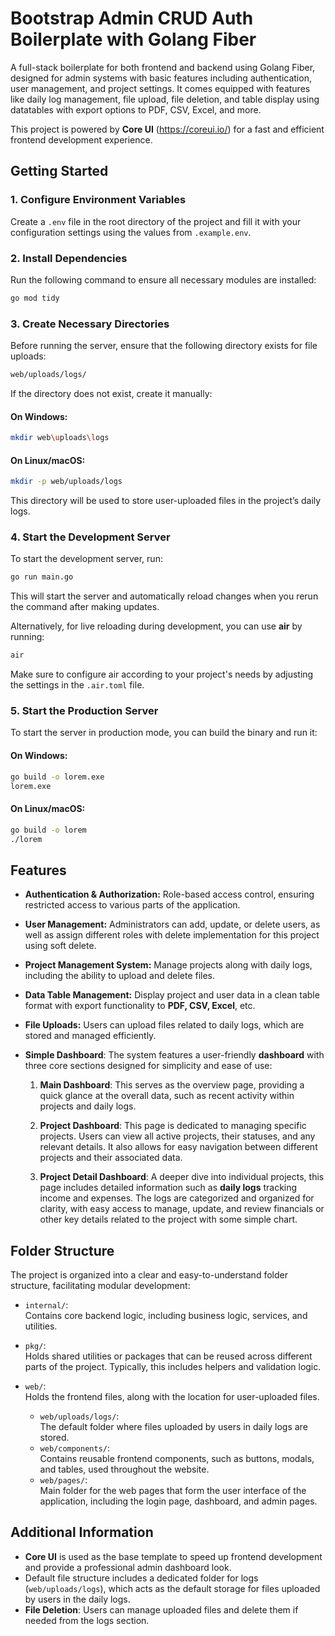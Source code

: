 # Bootstrap Admin CRUD Auth Boilerplate with Golang Fiber

A full-stack boilerplate for both frontend and backend using Golang Fiber, designed for admin systems with basic features including authentication, user management, and project settings. It comes equipped with features like daily log management, file upload, file deletion, and table display using datatables with export options to PDF, CSV, Excel, and more.

This project is powered by **Core UI** (https://coreui.io/) for a fast and efficient frontend development experience.

## Getting Started

### 1. Configure Environment Variables
Create a `.env` file in the root directory of the project and fill it with your configuration settings using the values from `.example.env`.

### 2. Install Dependencies
Run the following command to ensure all necessary modules are installed:

```bash
go mod tidy
```

### 3. Create Necessary Directories
Before running the server, ensure that the following directory exists for file uploads:

```bash
web/uploads/logs/
```

If the directory does not exist, create it manually:

#### On Windows:
```bash
mkdir web\uploads\logs
```

#### On Linux/macOS:
```bash
mkdir -p web/uploads/logs
```

This directory will be used to store user-uploaded files in the project’s daily logs.

### 4. Start the Development Server
To start the development server, run:

```bash
go run main.go
```

This will start the server and automatically reload changes when you rerun the command after making updates.

Alternatively, for live reloading during development, you can use **air** by running:

```bash
air
```

Make sure to configure air according to your project's needs by adjusting the settings in the `.air.toml` file.

### 5. Start the Production Server
To start the server in production mode, you can build the binary and run it:

#### On Windows:
```bash
go build -o lorem.exe
lorem.exe
```

#### On Linux/macOS:
```bash
go build -o lorem
./lorem
```

## Features

- **Authentication & Authorization:** Role-based access control, ensuring restricted access to various parts of the application.
- **User Management:** Administrators can add, update, or delete users, as well as assign different roles with delete implementation for this project using soft delete.
- **Project Management System:** Manage projects along with daily logs, including the ability to upload and delete files.
- **Data Table Management:** Display project and user data in a clean table format with export functionality to **PDF, CSV, Excel**, etc.
- **File Uploads:** Users can upload files related to daily logs, which are stored and managed efficiently.
- **Simple Dashboard**: 
  The system features a user-friendly **dashboard** with three core sections designed for simplicity and ease of use:
  
  1. **Main Dashboard**: This serves as the overview page, providing a quick glance at the overall data, such as recent activity within projects and daily logs.
  
  2. **Project Dashboard**: This page is dedicated to managing specific projects. Users can view all active projects, their statuses, and any relevant details. It also allows for easy navigation between different projects and their associated data.
  
  3. **Project Detail Dashboard**: A deeper dive into individual projects, this page includes detailed information such as **daily logs** tracking income and expenses. The logs are categorized and organized for clarity, with easy access to manage, update, and review financials or other key details related to the project with some simple chart.

## Folder Structure

The project is organized into a clear and easy-to-understand folder structure, facilitating modular development:

- `internal/`:  
  Contains core backend logic, including business logic, services, and utilities.
  
- `pkg/`:  
  Holds shared utilities or packages that can be reused across different parts of the project. Typically, this includes helpers and validation logic.
  
- `web/`:  
  Holds the frontend files, along with the location for user-uploaded files.
  - `web/uploads/logs/`:  
    The default folder where files uploaded by users in daily logs are stored.
  - `web/components/`:  
    Contains reusable frontend components, such as buttons, modals, and tables, used throughout the website.
  - `web/pages/`:  
    Main folder for the web pages that form the user interface of the application, including the login page, dashboard, and admin pages.

## Additional Information

- **Core UI** is used as the base template to speed up frontend development and provide a professional admin dashboard look.
- Default file structure includes a dedicated folder for logs (`web/uploads/logs`), which acts as the default storage for files uploaded by users in the daily logs.
- **File Deletion**: Users can manage uploaded files and delete them if needed from the logs section.
